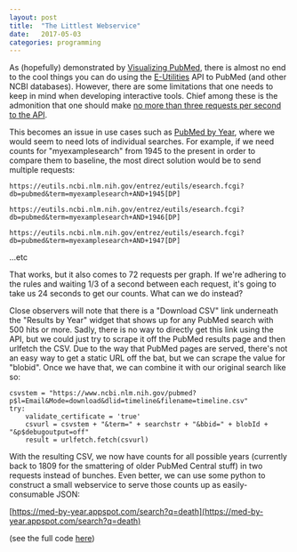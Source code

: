 ```yaml
---
layout: post
title:  "The Littlest Webservice"
date:   2017-05-03
categories: programming
---
```

As (hopefully) demonstrated by [Visualizing PubMed](/visualizingpubmed), there is almost no end to the cool things you can do using the [E-Utilities](https://dataguide.nlm.nih.gov/) API to PubMed (and other NCBI databases). However, there are some limitations that one needs to keep in mind when developing interactive tools. Chief among these is the admonition that one should make [no more than three requests per second to the API](https://www.ncbi.nlm.nih.gov/books/NBK25497/#_chapter2_Usage_Guidelines_and_Requiremen_).

This becomes an issue in use cases such as [PubMed by Year](https://esperr.github.io/pubmed-by-year/), where we would seem to need lots of individual searches. For example, if we need counts for "myexamplesearch" from 1945 to the present in order to compare them to baseline, the most direct solution would be to send multiple requests:

 `https://eutils.ncbi.nlm.nih.gov/entrez/eutils/esearch.fcgi?db=pubmed&term=myexamplesearch+AND+1945[DP]`

 `https://eutils.ncbi.nlm.nih.gov/entrez/eutils/esearch.fcgi?db=pubmed&term=myexamplesearch+AND+1946[DP]`

 `https://eutils.ncbi.nlm.nih.gov/entrez/eutils/esearch.fcgi?db=pubmed&term=myexamplesearch+AND+1947[DP]`

 ...etc

That works, but it also comes to 72 requests per graph. If we're adhering to the rules and waiting 1/3 of a second between each request, it's going to take us 24 seconds to get our counts. What can we do instead?

Close observers will note that there is a "Download CSV" link underneath the "Results by Year" widget that shows up for any PubMed search with 500 hits or more. Sadly, there is no way to directly get this link using the API, but we could just try to scrape it off the PubMed results page and then urlfetch the CSV. Due to the way that PubMed pages are served, there's not an easy way to get a static URL off the bat, but we can scrape the value for "blobid". Once we have that, we can combine it with our original search like so:

~~~~
csvstem = "https://www.ncbi.nlm.nih.gov/pubmed?p$l=Email&Mode=download&dlid=timeline&filename=timeline.csv"
try:
    validate_certificate = 'true'
    csvurl = csvstem + "&term=" + searchstr + "&bbid=" + blobId + "&p$debugoutput=off"
    result = urlfetch.fetch(csvurl)
~~~~

With the resulting CSV, we now have counts for all possible years (currently back to 1809 for the smattering of older PubMed Central stuff) in two requests instead of bunches. Even better, we can use some python to construct a small webservice to serve those counts up as easily-consumable JSON:

[https://med-by-year.appspot.com/search?q=death](https://med-by-year.appspot.com/search?q=death)

(see the full code [here](https://github.com/esperr/med-by-year/blob/master/main.py))    
